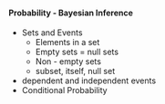 #### Probability - Bayesian Inference
 - Sets and Events
   - Elements in a set 
   - Empty sets = null sets
   - Non - empty sets
   - subset, itself, null set
 - dependent and independent events
 - Conditional Probability
 
